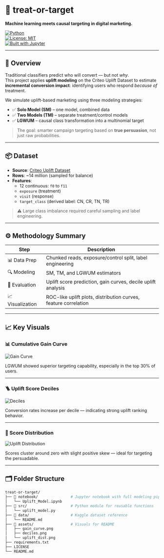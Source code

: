 # 🎯 treat-or-target  
**Machine learning meets causal targeting in digital marketing.**

[![Python](https://img.shields.io/badge/Python-3.10-blue.svg)](https://www.python.org/)  
[![License: MIT](https://img.shields.io/badge/License-MIT-green.svg)](./LICENSE)  
[![Built with Jupyter](https://img.shields.io/badge/Jupyter-Notebook-orange.svg)](./notebook/Uplift_Model.ipynb)

---

## 🧠 Overview

Traditional classifiers predict who will convert — but not *why*.  
This project applies **uplift modeling** on the Criteo Uplift Dataset to estimate **incremental conversion impact**: identifying users who respond *because of* treatment.

We simulate uplift-based marketing using three modeling strategies:

- ✅ **Solo Model (SM)** – one model, combined data  
- ✅ **Two Models (TM)** – separate treatment/control models  
- ✅ **LGWUM** – causal class transformation into a multinomial target

> The goal: smarter campaign targeting based on **true persuasion**, not just raw probabilities.

---

## 📦 Dataset

- **Source**: [Criteo Uplift Dataset](https://www.kaggle.com/datasets/criteo-uplift-prediction)
- **Rows**: ~14 million (sampled for balance)
- **Features**:  
  - 12 continuous: `f0` to `f11`  
  - `exposure` (treatment)  
  - `visit` (response)  
  - `target_class` (derived label: CN, CR, TN, TR)

> ⚠️ Large class imbalance required careful sampling and label engineering.
---

## ⚙️ Methodology Summary

| Step              | Description                                                        |
|-------------------|--------------------------------------------------------------------|
| 📊 Data Prep      | Chunked reads, exposure/control split, label engineering           |
| 🔍 Modeling       | SM, TM, and LGWUM estimators                                       |
| 🧮 Evaluation     | Uplift score prediction, gain curves, decile uplift analysis       |
| 📈 Visualization  | ROC-like uplift plots, distribution curves, feature correlation    |

---

## 📈 Key Visuals

### 📊 Cumulative Gain Curve
![Gain Curve](assets/gain_curve.png)

LGWUM showed superior targeting capability, especially in the top 30% of users.

---

### 🪜 Uplift Score Deciles
![Deciles](assets/deciles.png)

Conversion rates increase per decile — indicating strong uplift ranking behavior.

---

### 🧮 Score Distribution
![Uplift Distribution](assets/uplift_dist.png)

Scores cluster around zero with slight positive skew — ideal for targeting the persuadable.

---

## 🗂️ Folder Structure

```bash
treat-or-target/
├── 📁 notebook/               # Jupyter notebook with full modeling pipeline
│   └── Uplift_Model.ipynb
├── 📁 src/                    # Python module for reusable functions
│   └── uplift_model.py
├── 📁 data/                   # Kaggle dataset reference
│   └── README.md
├── 📁 assets/                 # Visuals for README
│   ├── gain_curve.png
│   ├── deciles.png
│   └── uplift_dist.png
├── requirements.txt
├── LICENSE
└── README.md

```
